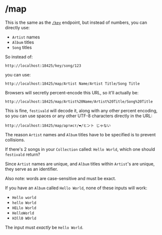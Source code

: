# /map
This is the same as the [`/key`](../key/key.md) endpoint, but instead of numbers, you can directly use:
- `Artist` names
- `Album` titles
- `Song` titles

So instead of:
```
http://localhost:18425/key/song/123
```
you can use:
```
http://localhost:18425/map/Artist Name/Artist Title/Song Title
```
Browsers will secretly percent-encode this URL, so it'll actually be:
```
http://localhost:18425/map/Artist%20Name/Artist%20Title/Song%20Title
```
This is fine, `festivald` will decode it, along with any other percent encoding, so you can use spaces or any other UTF-8 characters directly in the URL:
```
http://localhost:18425/map/артист/❤️/ヒント じゃない
```

The reason `Artist` names and `Album` titles have to be specified is to prevent collisions.

If there's 2 songs in your `Collection` called: `Hello World`, which one should `festivald` return?

Since `Artist` names are unique, and `Album` titles within `Artist`'s are unique, they serve as an identifier.

Also note: words are case-sensitive and must be exact.

If you have an `Album` called `Hello World`, none of these inputs will work:
- `Hello world`
- `hello World`
- `HELlo World`
- `HelloWorld`
- `H3ll0 W0rld`

The input must _exactly_ be `Hello World`.
